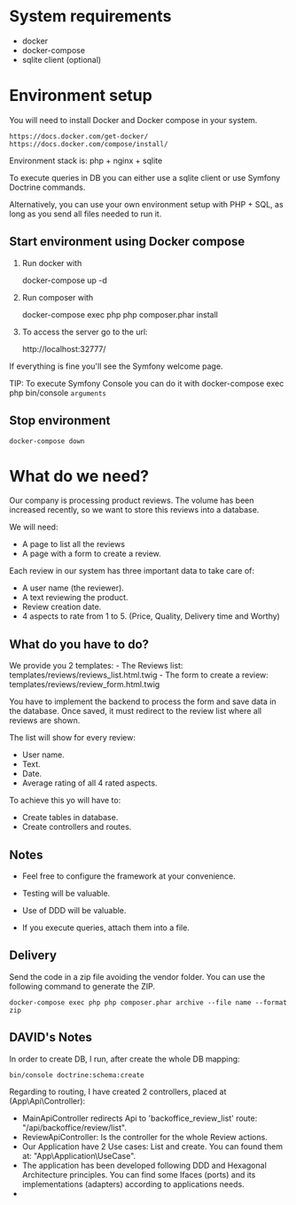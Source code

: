 System requirements
===================

* docker
* docker-compose
* sqlite client (optional)

Environment setup
=============

You will need to install Docker and Docker compose in your system.

    https://docs.docker.com/get-docker/
    https://docs.docker.com/compose/install/
    
Environment stack is: php + nginx + sqlite

To execute queries in DB you can either use a sqlite client or use Symfony Doctrine commands.

Alternatively, you can use your own environment setup with PHP + SQL, as long as you send all files needed to run it.

Start environment using Docker compose
-----------------
    
1. Run docker with

    docker-compose up -d
    
2. Run composer with

    docker-compose exec php php composer.phar install

3. To access the server go to the url:

    http://localhost:32777/
    
If everything is fine you'll see the Symfony welcome page.

TIP: To execute Symfony Console you can do it with
    docker-compose exec php bin/console `arguments` 

Stop environment
----------------

    docker-compose down

What do we need?
========

Our company is processing product reviews. 
The volume has been increased recently, so we want to store this reviews into a database.

We will need:
 - A page to list all the reviews
 - A page with a form to create a review.

Each review in our system has three important data to take care of:
 - A user name (the reviewer).
 - A text reviewing the product.
 - Review creation date.
 - 4 aspects to rate from 1 to 5. (Price, Quality, Delivery time and Worthy)
 
 
What do you have to do?
-----------------------
We provide you 2 templates:
    - The Reviews list: templates/reviews/reviews_list.html.twig
    - The form to create a review: templates/reviews/review_form.html.twig

You have to implement the backend to process the form and save data in the database.
Once saved, it must redirect to the review list where all reviews are shown.

The list will show for every review:
 - User name.
 - Text.
 - Date.
 - Average rating of all 4 rated aspects.

To achieve this yo will have to:
 - Create tables in database.
 - Create controllers and routes.

Notes
-----
- Feel free to configure the framework at your convenience.
- Testing will be valuable.
- Use of DDD will be valuable.


- If you execute queries, attach them into a file.

Delivery
--------

Send the code in a zip file avoiding the vendor folder. 
You can use the following command to generate the ZIP.

`docker-compose exec php php composer.phar archive --file name --format zip`


DAVID's Notes
-----

In order to create DB, I run, after create the whole DB mapping:

`bin/console doctrine:schema:create`

Regarding to routing, I have created 2 controllers, placed at (App\Api\Controller):
* MainApiController redirects Api to 'backoffice_review_list' route: "/api/backoffice/review/list".
* ReviewApiController: Is the controller for the whole Review actions.
* Our Application have 2 Use cases: List and create. You can found them at: "App\Application\UseCase".
* The application has been developed following DDD and Hexagonal Architecture principles. You can find some Ifaces (ports) and its implementations (adapters) according to applications needs.
* 
